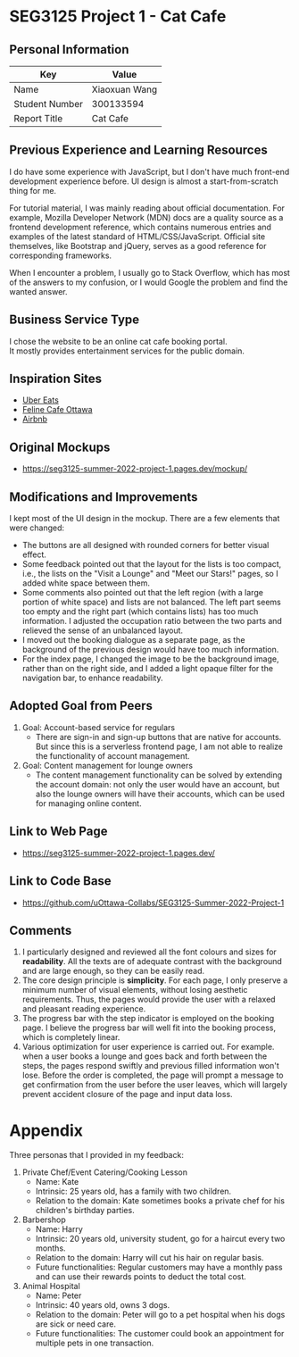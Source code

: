
# SEG3125 Project 1 - Cat Cafe

## Personal Information

| Key            | Value         |
|----------------|---------------|
| Name           | Xiaoxuan Wang |
| Student Number | 300133594     |
| Report Title   | Cat Cafe      |

## Previous Experience and Learning Resources

I do have some experience with JavaScript, but I don't have much front-end development experience before. UI design is almost a start-from-scratch thing for me.

For tutorial material, I was mainly reading about official documentation. For example, Mozilla Developer Network (MDN)  docs are a quality source as a frontend development reference, which contains numerous entries and examples of the latest standard of HTML/CSS/JavaScript. Official site themselves, like Bootstrap and jQuery, serves as a good reference for corresponding frameworks.

When I encounter a problem, I usually go to Stack Overflow, which has most of the answers to my confusion, or I would  Google the problem and find the wanted answer.

## Business Service Type

I chose the website to be an online cat cafe booking portal.  
It mostly provides entertainment services for the public domain.

## Inspiration Sites

* [Uber Eats](https://www.ubereats.com/)
* [Feline Cafe Ottawa](https://felinecafeottawa.com/)
* [Airbnb](https://www.airbnb.ca/)

## Original Mockups

* https://seg3125-summer-2022-project-1.pages.dev/mockup/

## Modifications and Improvements

I kept most of the UI design in the mockup. There are a few elements that were changed:

* The buttons are all designed with rounded corners for better visual effect.
* Some feedback pointed out that the layout for the lists is too compact, i.e., the lists on the "Visit a Lounge" and "Meet our Stars!" pages, so I added white space between them.
* Some comments also pointed out that the left region (with a large portion of white space) and lists are not balanced. The left part seems too empty and the right part (which contains lists) has too much information. I adjusted the occupation ratio between the two parts and relieved the sense of an unbalanced layout.
* I moved out the booking dialogue as a separate page, as the background of the previous design would have too much information.
* For the index page, I changed the image to be the background image, rather than on the right side, and I added a light opaque filter for the navigation bar, to enhance readability.

## Adopted Goal from Peers

1. Goal: Account-based service for regulars
   * There are sign-in and sign-up buttons that are native for accounts. But since this is a serverless frontend page, I am not able to realize the functionality of account management.
2. Goal: Content management for lounge owners
   * The content management functionality can be solved by extending the account domain: not only the user would have an account, but also the lounge owners will have their accounts, which can be used for managing online content.

## Link to Web Page

* https://seg3125-summer-2022-project-1.pages.dev/

## Link to Code Base

* https://github.com/uOttawa-Collabs/SEG3125-Summer-2022-Project-1

## Comments

1. I particularly designed and reviewed all the font colours and sizes for **readability**. All the texts are of adequate contrast with the background and are large enough, so they can be easily read.
2. The core design principle is **simplicity**. For each page, I only preserve a minimum number of visual elements, without losing aesthetic requirements. Thus, the pages would provide the user with a relaxed and pleasant reading experience.
3. The progress bar with the step indicator is employed on the booking page. I believe the progress bar will well fit into the booking process, which is completely linear.
4. Various optimization for user experience is carried out. For example. when a user books a lounge and goes back and forth between the steps, the pages respond swiftly and previous filled information won't lose. Before the order is completed, the page will prompt a message to get confirmation from the user before the user leaves, which will largely prevent accident closure of the page and input data loss.

# Appendix

Three personas that I provided in my feedback:

1. Private Chef/Event Catering/Cooking Lesson
   * Name: Kate
   * Intrinsic: 25 years old, has a family with two children.
   * Relation to the domain: Kate sometimes books a private chef for his children's birthday parties.
2. Barbershop
   * Name: Harry
   * Intrinsic: 20 years old, university student, go for a haircut every two months.
   * Relation to the domain: Harry will cut his hair on regular basis.
   * Future functionalities: Regular customers may have a monthly pass and can use their rewards points to deduct the total cost.
3. Animal Hospital
   * Name: Peter
   * Intrinsic: 40 years old, owns 3 dogs.
   * Relation to the domain: Peter will go to a pet hospital when his dogs are sick or need care.
   * Future functionalities: The customer could book an appointment for multiple pets in one transaction.
